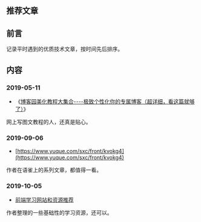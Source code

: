## 推荐文章


## 前言

记录平时遇到的优质技术文章，按时间先后排序。

## 内容

### 2019-05-11

- 《[博客园美化教程大集合----极致个性化你的专属博客（超详细，看这篇就够了）](https://www.cnblogs.com/shwee/p/9060226.html#dingzhi12)》

网上写图文教程的人，还真是贴心。


### 2019-09-06

- [https://www.yuque.com/sxc/front/kvokg4](https://www.yuque.com/sxc/front/kvokg4)

作者在语雀上的系列文章，都值得一看。

### 2019-10-05

- [前端学习网站和资源推荐](https://www.twblogs.net/a/5d400329bd9eee51fbf962b2)

作者整理的一些基础性的学习资源，还可以。

